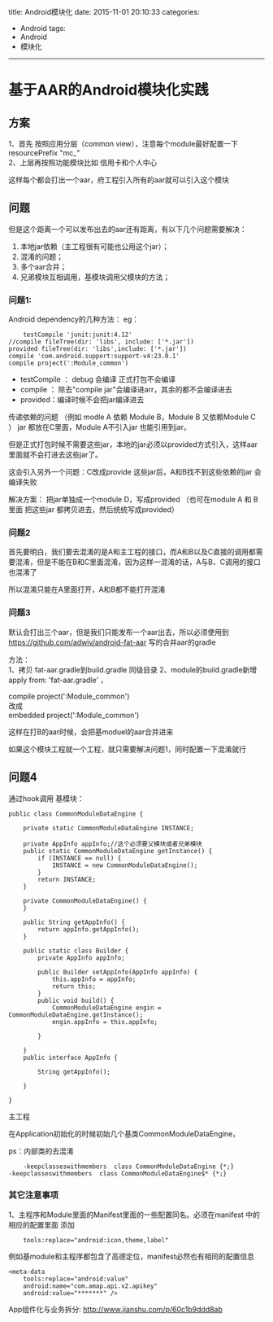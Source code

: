 title: Android模块化
date: 2015-11-01 20:10:33
categories:
- Android
tags:
- Android
- 模块化
---


# 基于AAR的Android模块化实践
## 方案  
1、首先 按照应用分层（common  view），注意每个module最好配置一下resourcePrefix "mc_"  
2、上层再按照功能模块比如  信用卡和个人中心

这样每个都会打出一个aar，府工程引入所有的aar就可以引入这个模块

## 问题
但是这个距离一个可以发布出去的aar还有距离，有以下几个问题需要解决：  
1. 本地jar依赖（主工程很有可能也公用这个jar）；  
2. 混淆的问题；  
3. 多个aar合并；   
4. 兄弟模块互相调用，基模块调用父模块的方法；


### 问题1:  
Android dependency的几种方法：
eg：  

        testCompile 'junit:junit:4.12'
    //compile fileTree(dir: 'libs', include: ['*.jar'])  
    provided fileTree(dir: 'libs',include: ['*.jar'])  
    compile 'com.android.support:support-v4:23.0.1'  
    compile project(':Module_common')   
- testCompile ：  debug 会编译  正式打包不会编译
- compile ： 除去"compile jar"会编译进arr，其余的都不会编译进去
- provided：编译时候不会把jar编译进去

传递依赖的问题
（例如 modle A 依赖 Module B，Module B 又依赖Module  C ）   jar  都放在C里面，Module A不引入jar 也能引用到jar。

但是正式打包时候不需要这些jar，本地的jar必须以provided方式引入，这样aar里面就不会打进去这些jar了。

这会引入另外一个问题：C改成provide 这些jar后，A和B找不到这些依赖的jar 会编译失败

解决方案：
把jar单独成一个module D，写成provided
（也可在module A  和 B里面  把这些jar 都拷贝进去，然后统统写成provided）

### 问题2

首先要明白，我们要去混淆的是A和主工程的接口，而A和B以及C直接的调用都需要混淆，但是不能在B和C里面混淆，因为这样一混淆的话，A与B、C调用的接口也混淆了

所以混淆只能在A里面打开，A和B都不能打开混淆

### 问题3
默认会打出三个aar，但是我们只能发布一个aar出去，所以必须使用到 https://github.com/adwiv/android-fat-aar 写的合并aar的gradle

方法：  
1、拷贝 fat-aar.gradle到build.gradle 同级目录
2、module的build.gradle新增  
apply from: 'fat-aar.gradle'  ，

compile project(':Module_common')   
改成  
embedded project(':Module_common')

这样在打B的aar时候，会把基moduel的aar合并进来


如果这个模块工程就一个工程，就只需要解决问题1，同时配置一下混淆就行

## 问题4
通过hook调用
基模块：

    public class CommonModuleDataEngine {
    
        private static CommonModuleDataEngine INSTANCE;
    
        private AppInfo appInfo;//这个必须要父模块或者兄弟模块
        public static CommonModuleDataEngine getInstance() {
            if (INSTANCE == null) {
                INSTANCE = new CommonModuleDataEngine();
            }
            return INSTANCE;
        }
    
        private CommonModuleDataEngine() {
        }
    
        public String getAppInfo() {
            return appInfo.getAppInfo();
        }
    
        public static class Builder {
            private AppInfo appInfo;
    
            public Builder setAppInfo(AppInfo appInfo) {
                this.appInfo = appInfo;
                return this;
            }
            public void build() {
                CommonModuleDataEngine engin = CommonModuleDataEngine.getInstance();
                engin.appInfo = this.appInfo;
    
            }
    
        }
        public interface AppInfo {
    
            String getAppInfo();
    
        }
    
    }


主工程  

在Application初始化的时候初始几个基类CommonModuleDataEngine，


ps：内部类的去混淆  

        -keepclasseswithmembers  class CommonModuleDataEngine {*;}
    -keepclasseswithmembers  class CommonModuleDataEngine$* {*;}




### 其它注意事项  
1、主程序和Module里面的Manifest里面的一些配置同名。必须在manifest  中的相应的配置里面 添加  

        tools:replace="android:icon,theme,label"
例如基module和主程序都包含了高德定位，manifest必然也有相同的配置信息

    <meta-data
        tools:replace="android:value"
        android:name="com.amap.api.v2.apikey"
        android:value="*******" />

App组件化与业务拆分: http://www.jianshu.com/p/60c1b9ddd8ab



